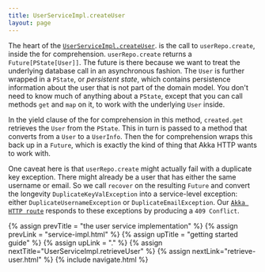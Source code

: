 ```yaml
---
title: UserServiceImpl.createUser
layout: page
---
```


The heart of the
<a href="#code/src/main/scala/simbl/service/UserServiceImpl.scala"
class="shortcut">`UserServiceImpl.createUser`</a>. is the call to
`userRepo.create`, inside the for comprehension. `userRepo.create`
returns a `Future[PState[User]]`. The future is there because we want
to treat the underlying database call in an asynchronous fashion. The
`User` is further wrapped in a `PState`, or <i>persistent state</i>,
which contains persistence information about the user that is not part
of the domain model. You don't need to know much of anything about a
`PState`, except that you can call methods `get` and `map` on it, to
work with the underlying `User` inside.

In the yield clause of the for comprehension in this method,
`created.get` retrieves the `User` from the `PState`. This in turn is
passed to a method that converts from a `User` to a `UserInfo`. Then
the for comprehension wraps this back up in a `Future`, which is
exactly the kind of thing that Akka HTTP wants to work with.

One caveat here is that `userRepo.create` might actually fail with a
duplicate key exception. There might already be a user that has either
the same username or email. So we call `recover` on the resulting
`Future` and convert the longevity `DuplicateKeyValException` into a
service-level exception: either `DuplicateUsernameException` or
`DuplicateEmailException`. Our
<a href="#code/src/main/scala/simbl/api/UserRoute.scala"
class="shortcut">`Akka HTTP route`</a> responds to these exceptions by
producing a `409 Conflict`.

{% assign prevTitle = "the user service implementation" %}
{% assign prevLink = "service-impl.html" %}
{% assign upTitle = "getting started guide" %}
{% assign upLink = "." %}
{% assign nextTitle="UserServiceImpl.retrieveUser" %}
{% assign nextLink="retrieve-user.html" %}
{% include navigate.html %}
